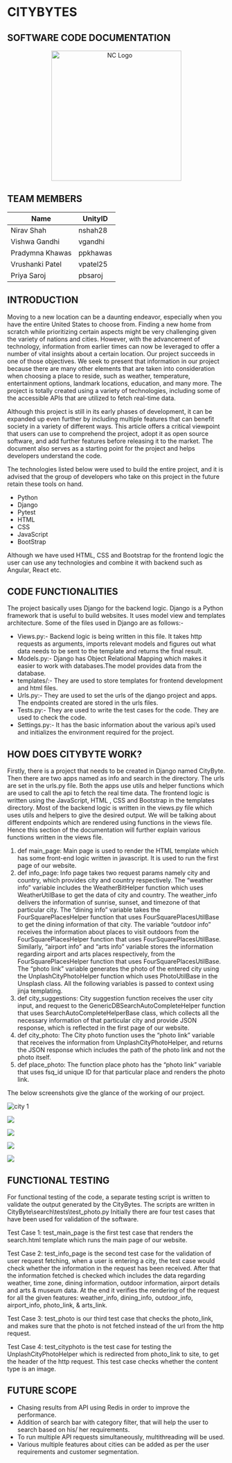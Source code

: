 
# CITYBYTES

## SOFTWARE CODE DOCUMENTATION

<p align="center">
    <img width="300" src="https://github.com/therealppk/CityByte/blob/main/Docs/pictures/images.jfif" alt="NC Logo">
</p>

## TEAM MEMBERS

| Name | UnityID |
|--------|--------|
|Nirav Shah | nshah28 |
| Vishwa Gandhi | vgandhi |
| Pradymna Khawas | ppkhawas | 
| Vrushanki Patel | vpatel25 |
| Priya Saroj | pbsaroj | 

## INTRODUCTION

Moving to a new location can be a daunting endeavor, especially when you have the entire United States to choose from. Finding a new home from scratch while prioritizing certain aspects might be very challenging given the variety of nations and cities. However, with the advancement of technology, information from earlier times can now be leveraged to offer a number of vital insights about a certain location. Our project succeeds in one of those objectives. We seek to present that information in our project because there are many other elements that are taken into consideration when choosing a place to reside, such as weather, temperature, entertainment options, landmark locations, education, and many more. The project is totally created using a variety of technologies, including some of the accessible APIs that are utilized to fetch real-time data.

Although this project is still in its early phases of development, it can be expanded up even further by including multiple features that can benefit society in a variety of different ways. This article offers a critical viewpoint that users can use to comprehend the project, adopt it as open source software, and add further features before releasing it to the market. The document also serves as a starting point for the project and helps developers understand the code.

The technologies listed below were used to build the entire project, and it is advised that the group of developers who take on this project in the future retain these tools on hand.
* Python
* Django
* Pytest
* HTML
* CSS
* JavaScript
* BootStrap

Although we have used HTML, CSS and Bootstrap for the frontend logic the user can use any technologies and combine it with backend such as Angular, React etc.

## CODE FUNCTIONALITIES

The project basically uses Django for the backend logic. Django is a Python framework that is useful to build websites. It uses model view and templates architecture. Some of the files used in Django are as follows:-
* Views.py:- Backend logic is being written in this file. It takes http requests as arguments, imports relevant models and figures out what data needs to be sent to the template and returns the final result.
* Models.py:- Django has Object Relational Mapping which makes it easier to work with databases.The model provides data from the database.
* templates/:- They are used to store templates for frontend development and html files.
* Urls.py:- They are used to set the urls of the django project and apps. The endpoints created are stored in the urls files.
* Tests.py:- They are used to write the test cases for the code. They are used to check the code.
* Settings.py:- It has the basic information about the various api’s used and initializes the environment required for the project.

## HOW DOES CITYBYTE WORK?

Firstly, there is a project that needs to be created in Django named CityByte. Then there are two apps named as info and search in the directory. The urls are set in the urls.py file. Both the apps use utils and helper functions which are used to call the api to fetch the real time data. The frontend logic is written using the JavaScript, HTML , CSS and Bootstrap in the templates directory. Most of the backend logic is written in the views.py file which uses utils and helpers to give the desired output. We will be talking about different endpoints which are rendered using functions in the views file. Hence this section of the documentation will further explain various functions written in the views file.

1. def main_page: Main page is used to render the HTML template which has some front-end logic written in javascript. It is used to run the first page of our website.
2. def info_page: Info page takes two request params namely city and country, which provides city and country respectively. The “weather info” variable includes the WeatherBitHelper function which uses WeatherUtilBase to get the data of city and country. The weather_info delivers the information of sunrise, sunset, and timezone of that particular city. The “dining info” variable takes the FourSquarePlacesHelper function that uses FourSquarePlacesUtilBase to get the dining information of that city. The variable “outdoor info” receives the information about places to visit outdoors from the FourSquarePlacesHelper function that uses FourSquarePlacesUtilBase. Similarly, “airport info” and “arts info” variable stores the information regarding airport and arts places respectively, from the FourSquarePlacesHelper function that uses FourSquarePlacesUtilBase. The “photo link” variable generates the photo of the entered city using the UnplashCityPhotoHelper function which uses PhotoUtilBase in the Unsplash class. All the following variables is passed to context using jinja templating.
3. def city_suggestions: City suggestion function receives the user city input, and request to the GenericDBSearchAutoCompleteHelper function that uses SearchAutoCompleteHelperBase class, which collects all the necessary information of that particular city and provide JSON response, which is reflected in the first page of our website.
4. def city_photo: The City photo function uses the “photo link” variable that receives the information from UnplashCityPhotoHelper, and returns the JSON response which includes the path of the photo link and not the photo itself.
5. def place_photo: The function place photo has the “photo link” variable that uses fsq_id unique ID for that particular place and renders the photo link.

The below screenshots give the glance of the working of our project.

![city 1](https://github.com/therealppk/CityByte/blob/main/Docs/assets/City%201.png)

![](https://github.com/therealppk/CityByte/blob/main/Docs/pictures/City%202.png)

![](https://github.com/therealppk/CityByte/blob/main/Docs/pictures/City%203.png)

![](https://github.com/therealppk/CityByte/blob/main/Docs/pictures/City%204.png)

![](https://github.com/therealppk/CityByte/blob/main/Docs/pictures/City%205.png)

## FUNCTIONAL TESTING
For functional testing of the code, a separate testing script is written to validate the output generated by the CityBytes.
The scripts are written in 
CityByte\search\tests\test_photo.py
Initially there are four test cases that have been used for validation of the software.

Test Case 1: test_main_page is the first test case that renders the search.html template which runs the main page of our website.

Test Case 2: test_info_page is the second test case for the validation of user request fetching, when a user is entering a city, the test case would check whether the information in the request has been received. After that the information fetched is checked which includes the data regarding weather, time zone, dining information, outdoor information, airport details and arts & museum data. At the end it verifies the rendering of the request for all the given features: weather_info, dining_info, outdoor_info, airport_info, photo_link, & arts_link.

Test Case 3: test_photo is our third test case that checks the photo_link, and makes sure that the photo is not fetched instead of the url from the http request.

Test Case 4: test_cityphoto is the test case for testing the UnplashCityPhotoHelper which is redirected from photo_link to site, to get the header of the http request. This test case checks whether the content type is an image.

## FUTURE SCOPE

* Chasing results from API using Redis in order to improve the performance.
* Addition of search bar with category filter, that will help the user to search based on his/ her requirements.
* To run multiple API requests simultaneously, multithreading will be used.
* Various multiple features about cities can be added as per the user requirements and customer segmentation.
